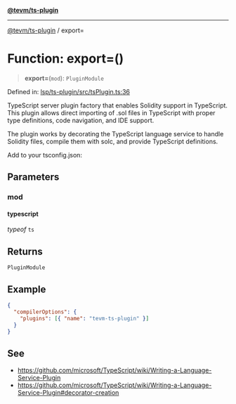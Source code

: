 [**@tevm/ts-plugin**](../README.md)

***

[@tevm/ts-plugin](../globals.md) / export=

# Function: export=()

> **export=**(`mod`): `PluginModule`

Defined in: [lsp/ts-plugin/src/tsPlugin.ts:36](https://github.com/evmts/tevm-monorepo/blob/main/lsp/ts-plugin/src/tsPlugin.ts#L36)

TypeScript server plugin factory that enables Solidity support in TypeScript.
This plugin allows direct importing of .sol files in TypeScript with proper
type definitions, code navigation, and IDE support.

The plugin works by decorating the TypeScript language service to handle
Solidity files, compile them with solc, and provide TypeScript definitions.

Add to your tsconfig.json:

## Parameters

### mod

#### typescript

*typeof* `ts`

## Returns

`PluginModule`

## Example

```json
{
  "compilerOptions": {
    "plugins": [{ "name": "tevm-ts-plugin" }]
  }
}
```

## See

 - https://github.com/microsoft/TypeScript/wiki/Writing-a-Language-Service-Plugin
 - https://github.com/microsoft/TypeScript/wiki/Writing-a-Language-Service-Plugin#decorator-creation

